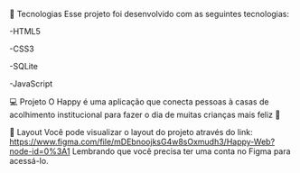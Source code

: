 🚀 Tecnologias
Esse projeto foi desenvolvido com as seguintes tecnologias:

-HTML5

-CSS3

-SQLite

-JavaScript

💻 Projeto
O Happy é uma aplicação que conecta pessoas à casas de acolhimento institucional para fazer o dia de muitas crianças mais feliz 💜

🔖 Layout
Você pode visualizar o layout do projeto através do link: https://www.figma.com/file/mDEbnoojksG4w8sOxmudh3/Happy-Web?node-id=0%3A1
Lembrando que você precisa ter uma conta no Figma para acessá-lo.

